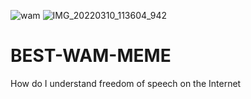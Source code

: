 ![wam](https://user-images.githubusercontent.com/101068964/158032248-85374e00-c0ef-45a7-b11f-c5990367c8ab.jpg)
![IMG_20220310_113604_942](https://user-images.githubusercontent.com/101068964/158032255-6d8ce744-0c7e-407e-baf7-a45ef2e1da38.jpg)
# BEST-WAM-MEME
How do I understand freedom of speech on the Internet
